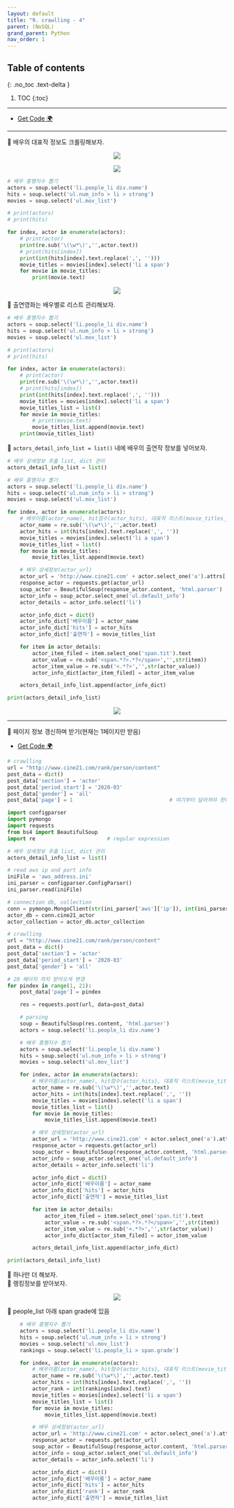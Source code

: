 ```yaml
---
layout: default
title: "9. crawlling - 4"
parent: (NoSQL)
grand_parent: Python
nav_order: 1
---
```


## Table of contents
{: .no_toc .text-delta }

1. TOC
{:toc}

---

* [Get Code 🌍](https://github.com/EasyCoding-7/pymongo_examples/blob/main/pymongo_1/pymongo_1/pymongo_2.py)

---

👑 배우의 대표작 정보도 크롤링해보자.

<p align="center">
  <img src="https://taehyungs-programming-blog.github.io/blog/assets/images/python/nosql/nosql-9-1.png"/>
</p>

<p align="center">
  <img src="https://taehyungs-programming-blog.github.io/blog/assets/images/python/nosql/nosql-9-2.png"/>
</p>

```py
# 배우 흥행지수 뽑기
actors = soup.select('li.people_li div.name')
hits = soup.select('ul.num_info > li > strong')
movies = soup.select('ul.mov_list')

# print(actors)
# print(hits)

for index, actor in enumerate(actors):
    # print(actor)
    print(re.sub('\(\w*\)','',actor.text))
    # print(hits[index])
    print(int(hits[index].text.replace(',', '')))
    movie_titles = movies[index].select('li a span')
    for movie in movie_titles:
        print(movie.text)
```

<p align="center">
  <img src="https://taehyungs-programming-blog.github.io/blog/assets/images/python/nosql/nosql-9-3.png"/>
</p>

👑 출연영화는 배우별로 리스트 관리해보자.

```py
# 배우 흥행지수 뽑기
actors = soup.select('li.people_li div.name')
hits = soup.select('ul.num_info > li > strong')
movies = soup.select('ul.mov_list')

# print(actors)
# print(hits)

for index, actor in enumerate(actors):
    # print(actor)
    print(re.sub('\(\w*\)','',actor.text))
    # print(hits[index])
    print(int(hits[index].text.replace(',', '')))
    movie_titles = movies[index].select('li a span')
    movie_titles_list = list()
    for movie in movie_titles:
        # print(movie.text)
        movie_titles_list.append(movie.text)
    print(movie_titles_list)
```

👑 `actors_detail_info_list = list()` 내에 배우의 출연작 정보를 넣어보자.

```py
# 배우 상세정보 추출 list, dict 관리
actors_detail_info_list = list()

# 배우 흥행지수 뽑기
actors = soup.select('li.people_li div.name')
hits = soup.select('ul.num_info > li > strong')
movies = soup.select('ul.mov_list')

for index, actor in enumerate(actors):
    # 배우이름(actor_name), hit점수(actor_hits), 대표작 리스트(movie_titles_list) 파싱
    actor_name = re.sub('\(\w*\)','',actor.text)
    actor_hits = int(hits[index].text.replace(',', ''))
    movie_titles = movies[index].select('li a span')
    movie_titles_list = list()
    for movie in movie_titles:
        movie_titles_list.append(movie.text)

    # 배우 상세정보(actor_url)
    actor_url = 'http://www.cine21.com' + actor.select_one('a').attrs['href']
    response_actor = requests.get(actor_url)
    soup_actor = BeautifulSoup(response_actor.content, 'html.parser')
    actor_info = soup_actor.select_one('ul.default_info')
    actor_details = actor_info.select('li')

    actor_info_dict = dict()
    actor_info_dict['배우이름'] = actor_name
    actor_info_dict['hits'] = actor_hits
    actor_info_dict['출연작'] = movie_titles_list

    for item in actor_details:
        actor_item_filed = item.select_one('span.tit').text
        actor_value = re.sub('<span.*?>.*?</span>','',str(item))
        actor_item_value = re.sub('<.*?>','',str(actor_value))
        actor_info_dict[actor_item_filed] = actor_item_value

    actors_detail_info_list.append(actor_info_dict)

print(actors_detail_info_list)
```

<p align="center">
  <img src="https://taehyungs-programming-blog.github.io/blog/assets/images/python/nosql/nosql-9-4.png"/>
</p>

---

👑 페이지 정보 갱신하며 받기(현재는 1페이지만 받음)

* [Get Code 🌍](https://github.com/EasyCoding-7/pymongo_examples/blob/main/pymongo_1/pymongo_1/pymongo_3.py)

```py
# crawlling
url = "http://www.cine21.com/rank/person/content"
post_data = dict()
post_data['section'] = 'actor'
post_data['period_start'] = '2020-03'
post_data['gender'] = 'all'
post_data['page'] = 1                               # 여기부터 달라져야 한다.
```

```py
import configparser
import pymongo
import requests
from bs4 import BeautifulSoup
import re                       # regular expression

# 배우 상세정보 추출 list, dict 관리
actors_detail_info_list = list()

# read aws ip and port info
iniFile = 'aws_address.ini'
ini_parser = configparser.ConfigParser()
ini_parser.read(iniFile)

# connection db, collection
conn = pymongo.MongoClient(str(ini_parser['aws']['ip']), int(ini_parser['aws']['port']))
actor_db = conn.cine21_actor
actor_collection = actor_db.actor_collection

# crawlling
url = "http://www.cine21.com/rank/person/content"
post_data = dict()
post_data['section'] = 'actor'
post_data['period_start'] = '2020-03'
post_data['gender'] = 'all'

# 20 페이지 까지 받아오게 변경
for pindex in range(1, 21):
    post_data['page'] = pindex

    res = requests.post(url, data=post_data)

    # parsing
    soup = BeautifulSoup(res.content, 'html.parser')
    actors = soup.select('li.people_li div.name')

    # 배우 흥행지수 뽑기
    actors = soup.select('li.people_li div.name')
    hits = soup.select('ul.num_info > li > strong')
    movies = soup.select('ul.mov_list')

    for index, actor in enumerate(actors):
        # 배우이름(actor_name), hit점수(actor_hits), 대표작 리스트(movie_titles_list) 파싱
        actor_name = re.sub('\(\w*\)','',actor.text)
        actor_hits = int(hits[index].text.replace(',', ''))
        movie_titles = movies[index].select('li a span')
        movie_titles_list = list()
        for movie in movie_titles:
            movie_titles_list.append(movie.text)

        # 배우 상세정보(actor_url)
        actor_url = 'http://www.cine21.com' + actor.select_one('a').attrs['href']
        response_actor = requests.get(actor_url)
        soup_actor = BeautifulSoup(response_actor.content, 'html.parser')
        actor_info = soup_actor.select_one('ul.default_info')
        actor_details = actor_info.select('li')

        actor_info_dict = dict()
        actor_info_dict['배우이름'] = actor_name
        actor_info_dict['hits'] = actor_hits
        actor_info_dict['출연작'] = movie_titles_list

        for item in actor_details:
            actor_item_filed = item.select_one('span.tit').text
            actor_value = re.sub('<span.*?>.*?</span>','',str(item))
            actor_item_value = re.sub('<.*?>','',str(actor_value))
            actor_info_dict[actor_item_filed] = actor_item_value

        actors_detail_info_list.append(actor_info_dict)

print(actors_detail_info_list)
```

👑 하나만 더 해보자.<br>
👑 랭킹정보를 받아보자.

<p align="center">
  <img src="https://taehyungs-programming-blog.github.io/blog/assets/images/python/nosql/nosql-9-5.png"/>
</p>

👑 people_list 아래 span grade에 있음

```py
    # 배우 흥행지수 뽑기
    actors = soup.select('li.people_li div.name')
    hits = soup.select('ul.num_info > li > strong')
    movies = soup.select('ul.mov_list')
    rankings = soup.select('li.people_li > span.grade')

    for index, actor in enumerate(actors):
        # 배우이름(actor_name), hit점수(actor_hits), 대표작 리스트(movie_titles_list) 파싱
        actor_name = re.sub('\(\w*\)','',actor.text)
        actor_hits = int(hits[index].text.replace(',', ''))
        actor_rank = int(rankings[index].text)
        movie_titles = movies[index].select('li a span')
        movie_titles_list = list()
        for movie in movie_titles:
            movie_titles_list.append(movie.text)

        # 배우 상세정보(actor_url)
        actor_url = 'http://www.cine21.com' + actor.select_one('a').attrs['href']
        response_actor = requests.get(actor_url)
        soup_actor = BeautifulSoup(response_actor.content, 'html.parser')
        actor_info = soup_actor.select_one('ul.default_info')
        actor_details = actor_info.select('li')

        actor_info_dict = dict()
        actor_info_dict['배우이름'] = actor_name
        actor_info_dict['hits'] = actor_hits
        actor_info_dict['rank'] = actor_rank
        actor_info_dict['출연작'] = movie_titles_list
```